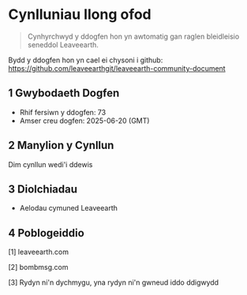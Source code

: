 # Cynlluniau llong ofod

>Cynhyrchwyd y ddogfen hon yn awtomatig gan raglen bleidleisio seneddol Leaveearth.

Bydd y ddogfen hon yn cael ei chysoni i github: https://github.com/leaveearthgit/leaveearth-community-document

## 1 Gwybodaeth Dogfen

- Rhif fersiwn y ddogfen: 73
- Amser creu dogfen: 2025-06-20 (GMT)

## 2 Manylion y Cynllun

Dim cynllun wedi'i ddewis

## 3 Diolchiadau
* Aelodau cymuned Leaveearth

## 4 Poblogeiddio
[1] leaveearth.com

[2] bombmsg.com

[3] Rydyn ni'n dychmygu, yna rydyn ni'n gwneud iddo ddigwydd